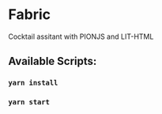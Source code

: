 # Fabric

Cocktail assitant with PIONJS and LIT-HTML

## Available Scripts:

### `yarn install`

### `yarn start`
